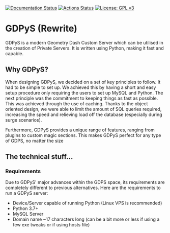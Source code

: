 [![Documentation Status](https://readthedocs.org/projects/gdpys/badge/?version=latest)](https://gdpys.readthedocs.io/en/latest/?badge=latest) [![Actions Status](https://github.com/RealistikDash/GDPyS/workflows/build/badge.svg)](https://github.com/RealistikDash/GDPyS/actions) [![License: GPL v3](https://img.shields.io/badge/License-GPLv3-blue.svg)](https://www.gnu.org/licenses/gpl-3.0)
# GDPyS (Rewrite)

GDPyS is a modern Geometry Dash Custom Server which can be utilised in the creation of Private Servers. It is written using Python, making it fast and capable.

## Why GDPyS?
 
When designing GDPyS, we decided on a set of key principles to follow. It had to be simple to set up. We achieved this by having a short and easy setup procedure only requiring the users to set up MySQL and Python. The next principle was the commitment to keeping things as fast as possible. This was achieved through the use of caching. Thanks to the object oriented design, we were able to limit the amount of SQL queries required, increasing the speed and relieving load off the database (especially during surge scenarios).

Furthermore, GDPyS provides a unique range of features, ranging from plugins to custom magic sections. This makes GDPyS perfect for any type of GDPS, no matter the size

## The technical stuff...

### Requirements

Due to GDPyS' major advances within the GDPS space, its requirements are completely different to previous alternatives. Here are the requirements to run a GDPyS server:
- Device/Server capable of running Python (Linux VPS is recommended)
- Python 3.7+
- MySQL Server
- Domain name ~17 characters long (can be a bit more or less if using a few exe tweaks or if using hosts file)
